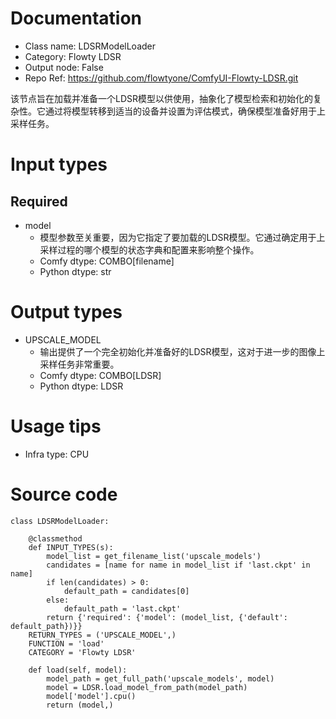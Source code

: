 # Documentation
- Class name: LDSRModelLoader
- Category: Flowty LDSR
- Output node: False
- Repo Ref: https://github.com/flowtyone/ComfyUI-Flowty-LDSR.git

该节点旨在加载并准备一个LDSR模型以供使用，抽象化了模型检索和初始化的复杂性。它通过将模型转移到适当的设备并设置为评估模式，确保模型准备好用于上采样任务。

# Input types
## Required
- model
    - 模型参数至关重要，因为它指定了要加载的LDSR模型。它通过确定用于上采样过程的哪个模型的状态字典和配置来影响整个操作。
    - Comfy dtype: COMBO[filename]
    - Python dtype: str

# Output types
- UPSCALE_MODEL
    - 输出提供了一个完全初始化并准备好的LDSR模型，这对于进一步的图像上采样任务非常重要。
    - Comfy dtype: COMBO[LDSR]
    - Python dtype: LDSR

# Usage tips
- Infra type: CPU

# Source code
```
class LDSRModelLoader:

    @classmethod
    def INPUT_TYPES(s):
        model_list = get_filename_list('upscale_models')
        candidates = [name for name in model_list if 'last.ckpt' in name]
        if len(candidates) > 0:
            default_path = candidates[0]
        else:
            default_path = 'last.ckpt'
        return {'required': {'model': (model_list, {'default': default_path})}}
    RETURN_TYPES = ('UPSCALE_MODEL',)
    FUNCTION = 'load'
    CATEGORY = 'Flowty LDSR'

    def load(self, model):
        model_path = get_full_path('upscale_models', model)
        model = LDSR.load_model_from_path(model_path)
        model['model'].cpu()
        return (model,)
```